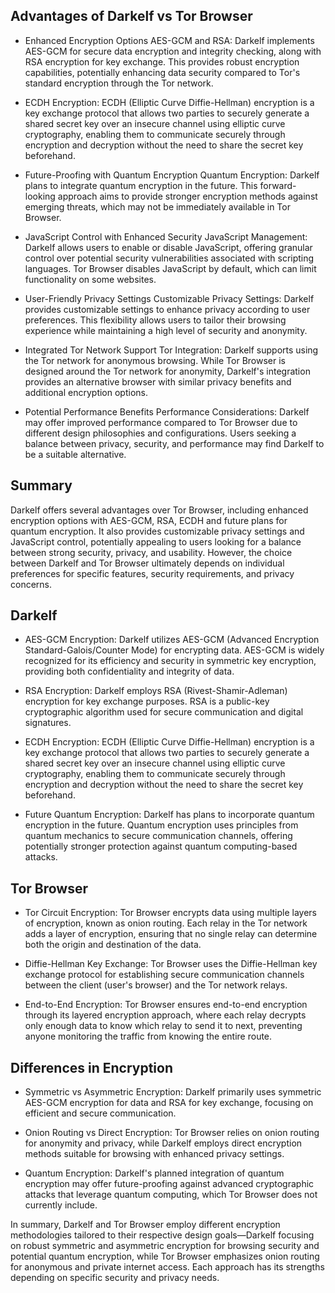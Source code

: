 ## Advantages of Darkelf vs Tor Browser

- Enhanced Encryption Options
AES-GCM and RSA: Darkelf implements AES-GCM for secure data encryption and integrity checking, along with RSA encryption for key exchange. This provides robust encryption capabilities, potentially enhancing data security compared to Tor's standard encryption through the Tor network.

- ECDH Encryption:
ECDH (Elliptic Curve Diffie-Hellman) encryption is a key exchange protocol that allows two parties to securely generate a shared secret key over an insecure channel using elliptic curve cryptography, enabling them to communicate securely through encryption and decryption without the need to share the secret key beforehand.

- Future-Proofing with Quantum Encryption
Quantum Encryption: Darkelf plans to integrate quantum encryption in the future. This forward-looking approach aims to provide stronger encryption methods against emerging threats, which may not be immediately available in Tor Browser.

- JavaScript Control with Enhanced Security
JavaScript Management: Darkelf allows users to enable or disable JavaScript, offering granular control over potential security vulnerabilities associated with scripting languages. Tor Browser disables JavaScript by default, which can limit functionality on some websites.

- User-Friendly Privacy Settings
Customizable Privacy Settings: Darkelf provides customizable settings to enhance privacy according to user preferences. This flexibility allows users to tailor their browsing experience while maintaining a high level of security and anonymity.

- Integrated Tor Network Support
Tor Integration: Darkelf supports using the Tor network for anonymous browsing. While Tor Browser is designed around the Tor network for anonymity, Darkelf's integration provides an alternative browser with similar privacy benefits and additional encryption options.

- Potential Performance Benefits
Performance Considerations: Darkelf may offer improved performance compared to Tor Browser due to different design philosophies and configurations. Users seeking a balance between privacy, security, and performance may find Darkelf to be a suitable alternative.

## Summary

Darkelf offers several advantages over Tor Browser, including enhanced encryption options with AES-GCM, RSA, ECDH and future plans for quantum encryption. It also provides customizable privacy settings and JavaScript control, potentially appealing to users looking for a balance between strong security, privacy, and usability. However, the choice between Darkelf and Tor Browser ultimately depends on individual preferences for specific features, security requirements, and privacy concerns.

## Darkelf

- AES-GCM Encryption:
Darkelf utilizes AES-GCM (Advanced Encryption Standard-Galois/Counter Mode) for encrypting data. AES-GCM is widely recognized for its efficiency and security in symmetric key encryption, providing both confidentiality and integrity of data.

- RSA Encryption:
Darkelf employs RSA (Rivest-Shamir-Adleman) encryption for key exchange purposes. RSA is a public-key cryptographic algorithm used for secure communication and digital signatures.

- ECDH Encryption:
ECDH (Elliptic Curve Diffie-Hellman) encryption is a key exchange protocol that allows two parties to securely generate a shared secret key over an insecure channel using elliptic curve cryptography, enabling them to communicate securely through encryption and decryption without the need to share the secret key beforehand.
- Future Quantum Encryption:
Darkelf has plans to incorporate quantum encryption in the future. Quantum encryption uses principles from quantum mechanics to secure communication channels, offering potentially stronger protection against quantum computing-based attacks.

## Tor Browser

- Tor Circuit Encryption:
Tor Browser encrypts data using multiple layers of encryption, known as onion routing. Each relay in the Tor network adds a layer of encryption, ensuring that no single relay can determine both the origin and destination of the data.

- Diffie-Hellman Key Exchange:
Tor Browser uses the Diffie-Hellman key exchange protocol for establishing secure communication channels between the client (user's browser) and the Tor network relays.

- End-to-End Encryption:
Tor Browser ensures end-to-end encryption through its layered encryption approach, where each relay decrypts only enough data to know which relay to send it to next, preventing anyone monitoring the traffic from knowing the entire route.

## Differences in Encryption

- Symmetric vs Asymmetric Encryption:
Darkelf primarily uses symmetric AES-GCM encryption for data and RSA for key exchange, focusing on efficient and secure communication.

- Onion Routing vs Direct Encryption:
Tor Browser relies on onion routing for anonymity and privacy, while Darkelf employs direct encryption methods suitable for browsing with enhanced privacy settings.

- Quantum Encryption:
Darkelf's planned integration of quantum encryption may offer future-proofing against advanced cryptographic attacks that leverage quantum computing, which Tor Browser does not currently include.

In summary, Darkelf and Tor Browser employ different encryption methodologies tailored to their respective design goals—Darkelf focusing on robust symmetric and asymmetric encryption for browsing security and potential quantum encryption, while Tor Browser emphasizes onion routing for anonymous and private internet access. Each approach has its strengths depending on specific security and privacy needs.
